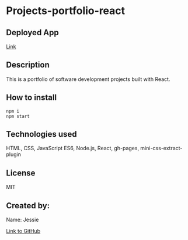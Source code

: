 # Projects-portfolio-react

## Deployed App
[Link](http://ladystephani.github.io/Projects-portfolio-react)

## Description

This is a portfolio of software development projects built with React.

## How to install

`npm i`  
`npm start`

## Technologies used

HTML, CSS, JavaScript ES6, Node.js, React, gh-pages, mini-css-extract-plugin

## License

MIT

## Created by:

Name: Jessie

[Link to GitHub](https://github.com/ladystephani)
